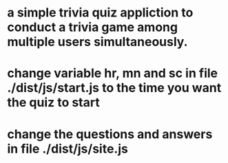 # a simple trivia quiz appliction to conduct a trivia game among multiple users simultaneously.
# change variable hr, mn and sc in file ./dist/js/start.js to the time you want the quiz to start
# change the questions and answers in file ./dist/js/site.js

